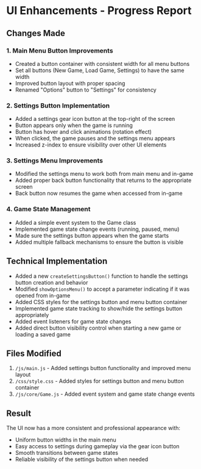 # UI Enhancements - Progress Report

## Changes Made

### 1. Main Menu Button Improvements
- Created a button container with consistent width for all menu buttons
- Set all buttons (New Game, Load Game, Settings) to have the same width
- Improved button layout with proper spacing
- Renamed "Options" button to "Settings" for consistency

### 2. Settings Button Implementation
- Added a settings gear icon button at the top-right of the screen
- Button appears only when the game is running
- Button has hover and click animations (rotation effect)
- When clicked, the game pauses and the settings menu appears
- Increased z-index to ensure visibility over other UI elements

### 3. Settings Menu Improvements
- Modified the settings menu to work both from main menu and in-game
- Added proper back button functionality that returns to the appropriate screen
- Back button now resumes the game when accessed from in-game

### 4. Game State Management
- Added a simple event system to the Game class
- Implemented game state change events (running, paused, menu)
- Made sure the settings button appears when the game starts
- Added multiple fallback mechanisms to ensure the button is visible

## Technical Implementation
- Added a new `createSettingsButton()` function to handle the settings button creation and behavior
- Modified `showOptionsMenu()` to accept a parameter indicating if it was opened from in-game
- Added CSS styles for the settings button and menu button container
- Implemented game state tracking to show/hide the settings button appropriately
- Added event listeners for game state changes
- Added direct button visibility control when starting a new game or loading a saved game

## Files Modified
1. `/js/main.js` - Added settings button functionality and improved menu layout
2. `/css/style.css` - Added styles for settings button and menu button container
3. `/js/core/Game.js` - Added event system and game state change events

## Result
The UI now has a more consistent and professional appearance with:
- Uniform button widths in the main menu
- Easy access to settings during gameplay via the gear icon button
- Smooth transitions between game states
- Reliable visibility of the settings button when needed